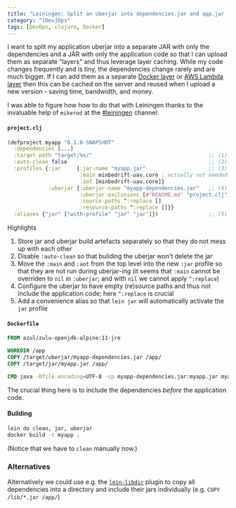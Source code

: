```yaml
---
title: "Leiningen: Split an uberjar into dependencies.jar and app.jar (to optimize Docker layers and AWS Lambda functions)"
category: "[Dev]Ops"
tags: [DevOps, clojure, Docker]
---
```


I want to split my application uberjar into a separate JAR with only the dependencies and a JAR with only the application code so that I can upload them as separate "layers" and thus leverage layer caching. While my code changes frequently and is tiny, the dependencies change rarely and are much bigger. If I can add them as a separate [Docker layer](https://dzone.com/articles/docker-layers-explained) or [AWS Lambda layer](https://docs.aws.amazon.com/lambda/latest/dg/configuration-layers.html) then this can be cached on the server and reused when I upload a new version - saving time, bandwidth, and money.

<!--more-->

I was able to figure how how to do that with Leiningen thanks to the invaluable help of `mikerod` at the [#leiningen](http://clojurians.slack.com/messages/leiningen) channel:

#### `project.clj`

```clojure
(defproject myapp "0.1.0-SNAPSHOT"
  :dependencies [...]
  :target-path "target/%s/"                                     ;; (1)
  :auto-clean false                                             ;; (2)
  :profiles {:jar     {:jar-name "myapp.jar"                    ;; (3)
                       :main minbedrift-uav.core ; actually not needed
                       :aot [minbedrift-uav.core]}
             :uberjar {:uberjar-name "myapp-dependencies.jar"   ;; (4)
                       :uberjar-exclusions [#"README.md" "project.clj"]
                       :source-paths ^:replace []
                       :resource-paths ^:replace []}}
  :aliases {"jar" ["with-profile" "jar" "jar"]})                ;; (5)
```

Highlights

   1. Store jar and uberjar build artefacts separately so that they do not mess up with each other
   2. Disable `:auto-clean` so that building the uberjar won't delete the jar
   3. Move the `:main` and `:aot` from the top level into the new `:jar` profile so that they are not run during uberjar-ing
      (it seems that `:main` cannot be overriden to `nil` in `:uberjar`; and with `nil` we cannot apply `^:replace`)
   4. Configure the uberjar to have empty (re)source paths and thus not include the application code; here `^:replace` is crucial
   5. Add a convenience alias so that `lein jar` will automatically activate the `jar` profile

#### `Dockerfile`

```Dockerfile
FROM azul/zulu-openjdk-alpine:11-jre

WORKDIR /app
COPY /target/uberjar/myapp-dependencies.jar /app/
COPY /target/jar/myapp.jar /app/

CMD java -Dfile.encoding=UTF-8 -cp myapp-dependencies.jar:myapp.jar myapp.core
```

The crucial thing here is to include the dependencies _before_ the application code.

#### Building

```bash
lein do clean, jar, uberjar
docker build -t myapp .
```

(Notice that we have to `clean` manually now.)

### Alternatives

Alternatively we could use e.g. the [`lein-libdir`](https://github.com/djpowell/lein-libdir) plugin to copy all dependencies into a directory and include their jars individually (e.g. `COPY /lib/*.jar /app/`)
